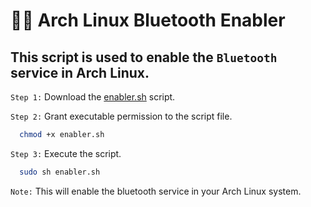 # :man_technologist: Arch Linux Bluetooth Enabler

## This script is used to enable the `Bluetooth` service in Arch Linux. 

`Step 1:` Download the [enabler.sh](https://github.com/Alik-Agarwala/Arch-Linux-Bluetooth-Enabler/blob/main/enabler.sh) script.

`Step 2:` Grant executable permission to the script file.
```bash
  chmod +x enabler.sh
```

`Step 3:` Execute the script.
```bash
  sudo sh enabler.sh
```
`Note:` This will enable the bluetooth service in your Arch Linux system.
